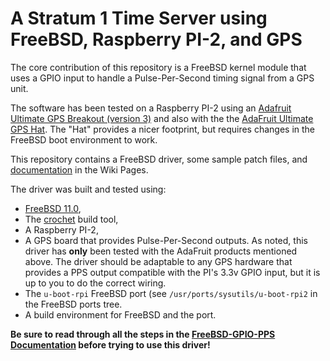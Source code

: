 # A Stratum 1 Time Server using FreeBSD, Raspberry PI-2, and GPS

The core contribution of this repository is a FreeBSD kernel module that uses a GPIO input
to handle a Pulse-Per-Second timing signal from a GPS unit. 

The software has been tested on a Raspberry PI-2 using
an [Adafruit Ultimate GPS Breakout (version 3)](https://www.adafruit.com/products/746) and also
with the the [AdaFruit Ultimate GPS Hat](https://www.adafruit.com/products/2324). The
"Hat" provides a nicer footprint, but requires changes in the FreeBSD boot environment to work.

This repository contains a FreeBSD driver, some sample patch files, and [documentation](https://github.com/BobBallance/freebsd-gpio-pps/wiki/Home)  in the Wiki Pages.

The driver was built and tested using:
* [FreeBSD 11.0](https://www.freebsd.org),
* The [crochet](https://github.com/freebsd/crochet) build tool,
* A Raspberry PI-2, 
* A GPS board that provides Pulse-Per-Second outputs. As noted, this driver has **only** been tested with the AdaFruit products mentioned above. The driver should be adaptable to any GPS hardware that provides a PPS output
compatible with the PI's 3.3v GPIO input, but it is up to you to do the correct wiring.
* The `u-boot-rpi` FreeBSD port (see `/usr/ports/sysutils/u-boot-rpi2` in the FreeBSD ports tree.
* A build environment for FreeBSD and the port.

**Be sure to read through all the steps in the [FreeBSD-GPIO-PPS Documentation](https://github.com/BobBallance/freebsd-gpio-pps/wiki/Home)
before trying to use this driver!** 


